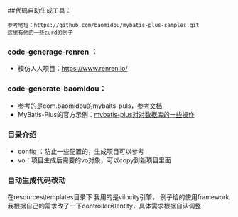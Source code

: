 ##代码自动生成工具： 
````
参考地址：https://github.com/baomidou/mybatis-plus-samples.git
这里有他的一些curd的例子
````

### code-generage-renren ：
* 模仿人人项目：https://www.renren.io/

### code-generate-baomidou：
* 参考的是com.baomidou的mybaits-puls，[参考文档](https://mybatis.plus/)
* MyBatis-Plus的官方示例：[mybatis-plus对对数据库的一些操作](https://github.com/baomidou/mybatis-plus-samples.git)


### 目录介绍
* config ：防止一些配置的，生成项目可以参考
* vo：项目生成后需要的vo对象，可以copy到新项目里面

### 自动生成代码改动
在resources\templates目录下 我用的是vilocity引擎， 例子给的使用framework.
我根据自己的需求改了一下controller和entity，具体需求根据自认调整